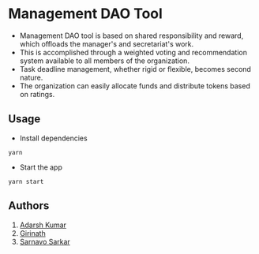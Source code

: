 # Management DAO Tool

* Management DAO tool is based on shared responsibility and reward, which offloads the manager's and secretariat's work.
* This is accomplished through a weighted voting and recommendation system available to all members of the organization.
* Task deadline management, whether rigid or flexible, becomes second nature.
* The organization can easily allocate funds and distribute tokens based on ratings.

## Usage

- Install dependencies

```
yarn
```
- Start the app

```
yarn start
```


## Authors

  1. [Adarsh Kumar](https://github.com/adarshsofitech)
  2. [Girinath](https://github.com/girinath245)
  3. [Sarnavo Sarkar](https://github.com/sarnavo-AI)
